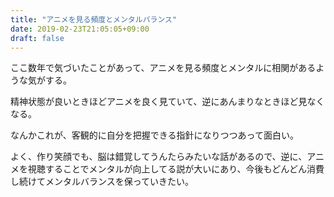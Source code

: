 ```yaml
---
title: "アニメを見る頻度とメンタルバランス"
date: 2019-02-23T21:05:05+09:00
draft: false
---
```


ここ数年で気づいたことがあって、アニメを見る頻度とメンタルに相関があるような気がする。

精神状態が良いときほどアニメを良く見ていて、逆にあんまりなときほど見なくなる。

なんかこれが、客観的に自分を把握できる指針になりつつあって面白い。

よく、作り笑顔でも、脳は錯覚してうんたらみたいな話があるので、逆に、アニメを視聴することでメンタルが向上してる説が大いにあり、今後もどんどん消費し続けてメンタルバランスを保っていきたい。

